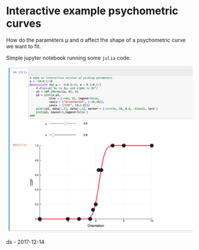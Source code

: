 # Interactive example psychometric curves

How do the parameters μ and σ affect the shape of a psychometric curve we want to fit.

Simple jupyter notebook running some ``julia`` code.

![](display.png)

ds - 2017-12-14

